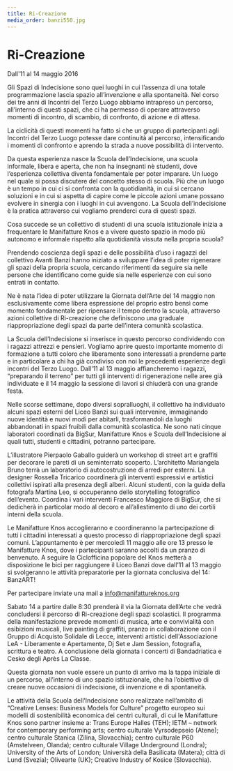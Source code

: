 ```yaml
---
title: Ri-Creazione
media_order: banzi550.jpg
---
```

# Ri-Creazione
Dall'11 al 14 maggio 2016

Gli Spazi di Indecisione sono quei luoghi in cui l’assenza di una totale programmazione lascia spazio all’invenzione e alla spontaneità. Nel corso dei tre anni di Incontri del Terzo Luogo abbiamo intrapreso un percorso, all’interno di questi spazi, che ci ha permesso di operare attraverso momenti di incontro, di scambio, di confronto, di azione e di attesa.



La ciclicità di questi momenti ha fatto sì che un gruppo di partecipanti agli Incontri del Terzo Luogo potesse dare continuità al percorso, intensificando i momenti di confronto e aprendo la strada a nuove possibilità di intervento.



Da questa esperienza nasce la Scuola dell’Indecisione, una scuola informale, libera e aperta, che non ha insegnanti nè studenti, dove l’esperienza collettiva diventa fondamentale per poter imparare. Un luogo nel quale si possa discutere del concetto stesso di scuola.  Più che un luogo è un tempo in cui ci si confronta con la quotidianità, in cui si cercano soluzioni e in cui si aspetta di capire come le piccole azioni umane possano evolvere in sinergia con i luoghi in cui avvengono. La Scuola dell’indecisione è la pratica attraverso cui vogliamo prenderci cura di questi spazi.



Cosa succede se un collettivo di studenti di una scuola istituzionale inizia a frequentare le Manifatture Knos e a vivere questo spazio in modo più autonomo e informale rispetto alla quotidianità vissuta nella propria scuola?


 

Prendendo coscienza degli spazi e delle possibilità d’uso i ragazzi del collettivo Avanti Banzi hanno iniziato a sviluppare l’idea di poter rigenerare gli spazi della propria scuola, cercando riferimenti da seguire sia nelle persone che identificano come guide sia nelle esperienze con cui sono entrati in contatto.

 

Ne è nata l’idea di poter utilizzare la Giornata dell’Arte del 14 maggio non esclusivamente come libera espressione del proprio estro bensì come momento fondamentale per ripensare il tempo dentro la scuola, attraverso azioni collettive di Ri-creazione che definiscono una graduale riappropriazione degli spazi da parte dell’intera comunità scolastica.



La Scuola dell’Indecisione si inserisce in questo percorso condividendo con i ragazzi attrezzi e pensieri. Vogliamo aprire questo importante momento di formazione a tutti coloro che liberamente sono interessati a prenderne parte e in particolare a chi ha già condiviso con noi le precedenti esperienze degli incontri del Terzo Luogo. Dall’11 al 13 maggio affiancheremo i ragazzi, “preparando il terreno” per tutti gli interventi di rigenerazione nelle aree già individuate e il 14 maggio la sessione di lavori si chiuderà con una grande festa.

 

Nelle scorse settimane, dopo diversi sopralluoghi, il collettivo ha individuato alcuni spazi esterni del Liceo Banzi sui quali intervenire, immaginando nuove identità e nuovi modi per abitarli, trasformandoli da luoghi abbandonati in spazi fruibili dalla comunità scolastica. Ne sono nati cinque laboratori coordinati da BigSur, Manifatture Knos e Scuola dell’Indecisione ai quali tutti, studenti e cittadini, potranno partecipare.

 

L’illustratore Pierpaolo Gaballo guiderà un workshop di street art e graffiti per decorare le pareti di un seminterrato scoperto. L’architetto Mariangela Bruno terrà un laboratorio di autocostruzione di arredi per esterni. La designer Rossella Tricarico coordinerà gli interventi espressivi e artistici collettivi ispirati alla presenza degli alberi. Alcuni studenti, con la guida della fotografa Martina Leo, si occuperanno dello storytelling fotografico dell’evento. Coordina i vari interventi Francesco Maggiore di BigSur, che si dedicherà in particolar modo al decoro e all’allestimento di uno dei cortili interni della scuola.

 

Le Manifatture Knos accoglieranno e coordineranno la partecipazione di tutti i cittadini interessati a questo processo di riappropriazione degli spazi comuni. L’appuntamento è per mercoledì 11 maggio alle ore 13 presso le Manifatture Knos, dove i partecipanti saranno accolti da un pranzo di benvenuto. A seguire la Ciclofficina popolare del Knos metterà a disposizione le bici per raggiungere il Liceo Banzi dove dall’11 al 13 maggio si svolgeranno le attività preparatorie per la giornata conclusiva del 14: BanzART!

Per partecipare inviate una mail a info@manifattureknos.org

Sabato 14 a partire dalle 8:30 prenderà il via la Giornata dell’Arte che vedrà concludersi il percorso di Ri-creazione degli spazi scolastici. Il programma della manifestazione prevede momenti di musica, arte e convivialità con esibizioni musicali, live painting di graffiti, pranzo in collaborazione con il Gruppo di Acquisto Solidale di Lecce, interventi artistici dell'Associazione LeA - Liberamente e Apertamente, Dj Set e Jam Session, fotografia, scrittura e teatro. A conclusione della giornata i concerti di Bandadriatica e Cesko degli Après La Classe.

 

Questa giornata non vuole essere un punto di arrivo ma la tappa iniziale di un percorso, all’interno di uno spazio istituzionale, che ha l’obiettivo di creare nuove occasioni di indecisione, di invenzione e di spontaneità.

 



Le attività della Scuola dell’Indecisione sono realizzate nell’ambito di “Creative Lenses: Business Models for Culture” progetto europeo sui modelli di sostenibilità economica dei centri culturali, di cui le Manifatture Knos sono partner insieme a: Trans Europe Halles (TEH); IETM – network for contemporary performing arts; centro culturale Vyrsodepseio (Atene); centro culturale Stanica (Zilina, Slovacchia); centro culturale P60 (Amstelveen, Olanda); centro culturale Village Underground (Londra);  University of the Arts of London; Università della Basilicata (Matera); città di Lund (Svezia); Olivearte (UK); Creative Industry of Kosice (Slovacchia).
